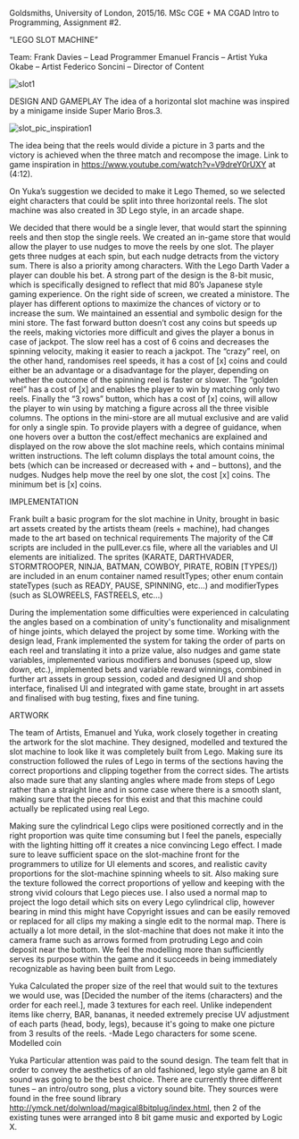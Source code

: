 Goldsmiths, University of London, 2015/16.
MSc CGE + MA CGAD
Intro to Programming, Assignment #2. 

“LEGO SLOT MACHINE”

Team: 
Frank Davies – Lead Programmer
Emanuel Francis – Artist
Yuka Okabe – Artist
Federico Soncini – Director of Content


![slot1](https://cloud.githubusercontent.com/assets/14871171/13149600/ee6f1df4-d659-11e5-9288-6f6329003c25.png)


DESIGN AND GAMEPLAY
The idea of a horizontal slot machine was inspired by a minigame inside Super Mario Bros.3.

![slot_pic_inspiration1](https://cloud.githubusercontent.com/assets/14871171/13149978/8f542416-d65b-11e5-9d66-8326d28a37b4.png)

The idea being that the reels would divide a picture in 3 parts and the victory is achieved when the three match and recompose the image. Link to game inspiration in https://www.youtube.com/watch?v=V9dreY0rUXY at (4:12).

On Yuka’s suggestion we decided to make it Lego Themed, so we selected eight characters that could be split into three horizontal reels. The slot machine was also created in 3D Lego style, in an arcade shape. 

We decided that there would be a single lever, that would start the spinning reels and then stop the single reels. 
We created an in-game store that would allow the player to use nudges to move the reels by one slot. The player gets three nudges at each spin, but each nudge detracts from the victory sum.
There is also a priority among characters. With the Lego Darth Vader a player can double his bet. 
A strong part of the design is the 8-bit music, which is specifically designed to reflect that mid 80’s Japanese style gaming experience.
On the right side of screen, we created a ministore. The player has different options to maximize the chances of victory or to increase the sum. We maintained an essential and symbolic design for the mini store. 
The fast forward button doesn’t cost any coins but speeds up the reels, making victories more difficult and gives the player a bonus in case of jackpot.
The slow reel has a cost of 6 coins and decreases the spinning velocity, making it easier to reach a jackpot.
The “crazy” reel, on the other hand, randomises reel speeds, it has a cost of [x] coins and could either be an advantage or a disadvantage for the player, depending on whether the outcome of the spinning reel is faster or slower.
The “golden reel” has a cost of [x] and enables the player to win by matching only two reels. 
Finally the “3 rows” button, which has a cost of [x] coins, will allow the player to win using by matching a figure across all the three visible columns. 
The options in the mini-store are all mutual exclusive and are valid for only a single spin. To provide players with a degree of guidance, when one hovers over a button the cost/effect mechanics are explained and displayed on the row above the slot machine reels, which contains minimal written instructions.
The left column displays the total amount coins, the bets (which can be increased or decreased with + and – buttons), and the nudges. Nudges help move the reel by one slot, the cost [x] coins. The minimum bet is [x] coins.

IMPLEMENTATION

Frank built a basic program for the slot machine in Unity, brought in basic art assets created by the artists theam (reels + machine), had changes made to the art based on technical requirements 
The majority of the C# scripts are included in the pullLever.cs file, where all the variables and UI elements are initialized.
The sprites (KARATE, DARTHVADER, STORMTROOPER, NINJA, BATMAN, COWBOY, PIRATE, ROBIN [TYPES/]) are included in an enum container named resultTypes; other enum contain stateTypes (such as READY, PAUSE, SPINNING, etc…) and modifierTypes (such as SLOWREELS, FASTREELS, etc…)

During the implementation some difficulties were experienced in calculating the angles based on a combination of unity's functionality and misalignment of hinge joints, which delayed the project by some time.
Working with the design lead, Frank implemented the system for taking the order of parts on each reel and translating it into a prize value, also nudges and game state variables, implemented various modifiers and bonuses (speed up, slow down, etc.), implemented bets and variable reward winnings, combined in further art assets in group session, coded and designed UI and shop interface, finalised UI and integrated with game state, brought in art assets and finalised with bug testing, fixes and fine tuning.

ARTWORK

The team of Artists, Emanuel and Yuka, work closely together in creating the artwork for the slot machine.
They designed, modelled and textured the slot machine to look like it was completely built from Lego. Making sure its construction followed the rules of Lego in terms of the sections having the correct proportions and clipping together from the correct sides. The artists also made sure that any slanting angles where made from steps of Lego rather than a straight line and in some case where there is a smooth slant, making sure that the pieces for this exist and that this machine could actually be replicated using real Lego.

Making sure the cylindrical Lego clips were positioned correctly and in the right proportion was quite time consuming but I feel the panels, especially with the lighting hitting off it creates a nice convincing Lego effect.
I made sure to leave sufficient space on the slot-machine front for the programmers to utilize for UI elements and scores, and realistic cavity proportions for the slot-machine spinning wheels to sit.
Also making sure the texture followed the correct proportions of yellow and keeping with the strong vivid colours that Lego pieces use. I also used a normal map to project the logo detail which sits on every Lego cylindrical clip, however bearing in mind this might have Copyright issues and can be easily removed or replaced for all clips my making a single edit to the normal map. There is actually a lot more detail, in the slot-machine that does not make it into the camera frame such as arrows formed from protruding Lego and coin deposit near the bottom.
We feel the modelling more than sufficiently serves its purpose within the game and it succeeds in being immediately recognizable as having been built from Lego.

Yuka 
Calculated the proper size of the reel that would suit to the textures we would use, was  [Decided the number of the items (characters) and the order for each reel.], made 3 textures for each reel.  Unlike independent items like cherry, BAR, bananas, it needed extremely precise UV adjustment of each parts (head, body, legs), because it's going to make one picture from 3 results of the reels.
-Made Lego characters for some scene. Modelled coin

Yuka
Particular attention was paid to the sound design. The team felt that in order to convey the aesthetics of an old fashioned, lego style game an 8 bit sound was going to be the best choice. There are currently three different tunes – an intro/outro song, plus a victory sound bite. They sources were found in the free sound library http://ymck.net/dolwnload/magical8bitplug/index.html, then 2 of the existing tunes were arranged into 8 bit game music and exported by Logic X.


